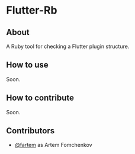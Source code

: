 # Flutter-Rb

## About

A Ruby tool for checking a Flutter plugin structure.

## How to use

Soon.

## How to contribute

Soon.

## Contributors

- [@fartem](https://github.com/fartem) as Artem Fomchenkov

